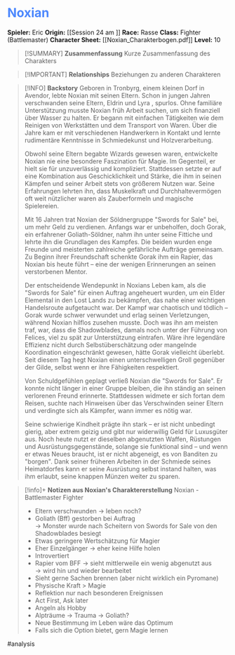 # <font color = 4d88fd>Noxian</font>

**Spieler:** Eric
**Origin:** [[Session 24 am ]]
**Race:** Rasse
**Class:** Fighter (Battlemaster)
**Character Sheet:** [[Noxian_Charakterbogen.pdf]]
**Level:** 10

>[!SUMMARY] **Zusammenfassung**
>Kurze Zusammenfassung des Charakters

>[!IMPORTANT] **Relationships**
>Beziehungen zu anderen Charakteren

>[!INFO] **Backstory**
>Geboren in Tronbyrg, einem kleinen Dorf in Avendor, lebte Noxian mit seinen Eltern. Schon in jungen Jahren verschwanden seine Eltern, Eldrin und Lyra , spurlos. Ohne familiäre Unterstützung musste Noxian früh Arbeit suchen, um sich finanziell über Wasser zu halten. Er begann mit einfachen Tätigkeiten wie dem Reinigen von Werkstätten und dem Transport von Waren. Über die Jahre kam er mit verschiedenen Handwerkern in Kontakt und lernte rudimentäre Kenntnisse in Schmiedekunst und Holzverarbeitung.
>
>Obwohl seine Eltern begabte Wizards gewesen waren, entwickelte Noxian nie eine besondere Faszination für Magie. Im Gegenteil, er hielt sie für unzuverlässig und kompliziert. Stattdessen setzte er auf eine Kombination aus Geschicklichkeit und Stärke, die ihm in seinen Kämpfen und seiner Arbeit stets von größerem Nutzen war. Seine Erfahrungen lehrten ihn, dass Muskelkraft und Durchhaltevermögen oft weit nützlicher waren als Zauberformeln und magische Spielereien.
>
>Mit 16 Jahren trat Noxian der Söldnergruppe "Swords for Sale" bei, um mehr Geld zu verdienen. Anfangs war er unbeholfen, doch Gorak, ein erfahrener Goliath-Söldner, nahm ihn unter seine Fittiche und lehrte ihn die Grundlagen des Kampfes. Die beiden wurden enge Freunde und meisterten zahlreiche gefährliche Aufträge gemeinsam. Zu Beginn ihrer Freundschaft schenkte Gorak ihm ein Rapier, das Noxian bis heute führt – eine der wenigen Erinnerungen an seinen verstorbenen Mentor.
>
>Der entscheidende Wendepunkt in Noxians Leben kam, als die "Swords for Sale" für einen Auftrag angeheuert wurden, um ein Elder Elemental in den Lost Lands zu bekämpfen, das nahe einer wichtigen Handelsroute aufgetaucht war. Der Kampf war chaotisch und tödlich – Gorak wurde schwer verwundet und erlag seinen Verletzungen, während Noxian hilflos zusehen musste. Doch was ihn am meisten traf, war, dass die Shadowblades, damals noch unter der Führung von Felices, viel zu spät zur Unterstützung eintrafen. Wäre ihre legendäre Effizienz nicht durch Selbstüberschätzung oder mangelnde Koordination eingeschränkt gewesen, hätte Gorak vielleicht überlebt. Seit diesem Tag hegt Noxian einen unterschwelligen Groll gegenüber der Gilde, selbst wenn er ihre Fähigkeiten respektiert.
>
>Von Schuldgefühlen geplagt verließ Noxian die "Swords for Sale". Er konnte nicht länger in einer Gruppe bleiben, die ihn ständig an seinen verlorenen Freund erinnerte. Stattdessen widmete er sich fortan dem Reisen, suchte nach Hinweisen über das Verschwinden seiner Eltern und verdingte sich als Kämpfer, wann immer es nötig war.
>
>Seine schwierige Kindheit prägte ihn stark – er ist nicht unbedingt gierig, aber extrem geizig und gibt nur widerwillig Geld für Luxusgüter aus. Noch heute nutzt er dieselben abgenutzten Waffen, Rüstungen und Ausrüstungsgegenstände, solange sie funktional sind – und wenn er etwas Neues braucht, ist er nicht abgeneigt, es von Banditen zu "borgen". Dank seiner früheren Arbeiten in der Schmiede seines Heimatdorfes kann er seine Ausrüstung selbst instand halten, was ihm erlaubt, seine knappen Münzen weiter zu sparen.

> [!info]+ **Notizen aus Noxian's Charaktererstellung**
> Noxian - Battlemaster Fighter  
> 
> - Eltern verschwunden → leben noch?  
> - Goliath (Bff) gestorben bei Auftrag  
>   → Monster wurde nach Scheitern von Swords for Sale von den Shadowblades besiegt  
> - Etwas geringere Wertschätzung für Magier  
> - Eher Einzelgänger → eher keine Hilfe holen  
> - Introvertiert  
> - Rapier vom BFF → sieht mittlerweile ein wenig abgenutzt aus  
>   → wird hin und wieder bearbeitet  
> - Sieht gerne Sachen brennen (aber nicht wirklich ein Pyromane)  
> - Physische Kraft > Magie  
> - Reflektion nur nach besonderen Ereignissen  
> - Act First, Ask later  
> - Angeln als Hobby  
> - Alpträume → Trauma → Goliath?  
> - Neue Bestimmung im Leben wäre das Optimum  
> - Falls sich die Option bietet, gern Magie lernen  

#analysis 